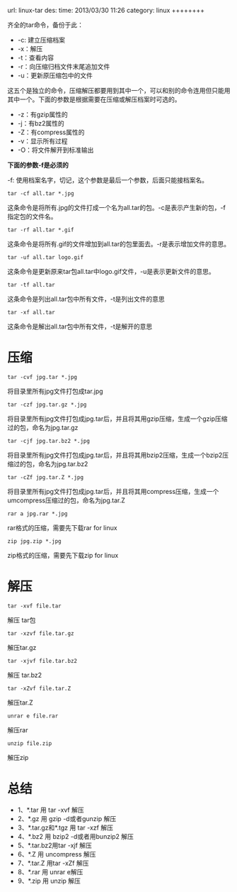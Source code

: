 url: linux-tar
des: 
time: 2013/03/30 11:26
category: linux
++++++++

齐全的tar命令，备份于此：

- -c: 建立压缩档案
- -x：解压
- -t：查看内容
- -r：向压缩归档文件末尾追加文件
- -u：更新原压缩包中的文件

这五个是独立的命令，压缩解压都要用到其中一个，可以和别的命令连用但只能用其中一个。下面的参数是根据需要在压缩或解压档案时可选的。

- -z：有gzip属性的
- -j：有bz2属性的
- -Z：有compress属性的
- -v：显示所有过程
- -O：将文件解开到标准输出

**下面的参数-f是必须的**

-f: 使用档案名字，切记，这个参数是最后一个参数，后面只能接档案名。

`tar -cf all.tar *.jpg`

这条命令是将所有.jpg的文件打成一个名为all.tar的包。-c是表示产生新的包，-f指定包的文件名。

`tar -rf all.tar *.gif`

这条命令是将所有.gif的文件增加到all.tar的包里面去。-r是表示增加文件的意思。

`tar -uf all.tar logo.gif`

这条命令是更新原来tar包all.tar中logo.gif文件，-u是表示更新文件的意思。

`tar -tf all.tar`

这条命令是列出all.tar包中所有文件，-t是列出文件的意思

`tar -xf all.tar`

这条命令是解出all.tar包中所有文件，-t是解开的意思

# 压缩

`tar -cvf jpg.tar *.jpg`

将目录里所有jpg文件打包成tar.jpg

`tar -czf jpg.tar.gz *.jpg` 

将目录里所有jpg文件打包成jpg.tar后，并且将其用gzip压缩，生成一个gzip压缩过的包，命名为jpg.tar.gz

`tar -cjf jpg.tar.bz2 *.jpg` 

将目录里所有jpg文件打包成jpg.tar后，并且将其用bzip2压缩，生成一个bzip2压缩过的包，命名为jpg.tar.bz2

`tar -cZf jpg.tar.Z *.jpg` 

将目录里所有jpg文件打包成jpg.tar后，并且将其用compress压缩，生成一个umcompress压缩过的包，命名为jpg.tar.Z

`rar a jpg.rar *.jpg` 

rar格式的压缩，需要先下载rar for linux

`zip jpg.zip *.jpg` 

zip格式的压缩，需要先下载zip for linux

# 解压

`tar -xvf file.tar` 

解压 tar包

`tar -xzvf file.tar.gz` 

解压tar.gz

`tar -xjvf file.tar.bz2` 

解压 tar.bz2

`tar -xZvf file.tar.Z` 

解压tar.Z

`unrar e file.rar` 

解压rar

`unzip file.zip` 

解压zip

# 总结

- 1、*.tar 用 tar -xvf 解压
- 2、*.gz 用 gzip -d或者gunzip 解压
- 3、*.tar.gz和\*.tgz 用 tar -xzf 解压
- 4、*.bz2 用 bzip2 -d或者用bunzip2 解压
- 5、*.tar.bz2用tar -xjf 解压
- 6、*.Z 用 uncompress 解压
- 7、*.tar.Z 用tar -xZf 解压
- 8、*.rar 用 unrar e解压
- 9、*.zip 用 unzip 解压